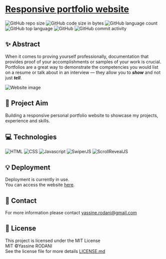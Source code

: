 # [Responsive portfolio website](https://yassine-rd.github.io/portfolio-website)

![GitHub repo size](https://img.shields.io/github/repo-size/yassine-rd/portfolio-website?color=red&label=repository%20size)
![GitHub code size in bytes](https://img.shields.io/github/languages/code-size/yassine-rd/portfolio-website?color=red)
![GitHub language count](https://img.shields.io/github/languages/count/yassine-rd/portfolio-website)
![GitHub top language](https://img.shields.io/github/languages/top/yassine-rd/portfolio-website)
![GitHub](https://img.shields.io/github/license/yassine-rd/portfolio-website?color=yellow)
![GitHub commit activity](https://img.shields.io/github/commit-activity/m/yassine-rd/portfolio-website?color=brightgreen&label=commits)

## ✨ Abstract

When it comes to proving yourself professionally, documentation that provides proof of your accomplishments or samples of your work is crucial. Portfolios are a great way to demonstrate the competencies you would list on a resume or talk about in an interview — they allow you to ***show*** and not just ***tell***.

![Website image](https://github.com/yassine-rd/portfolio-website/blob/master/assets/img/portfolio-website.png)

## 🎯 Project Aim

Building a responsive personal portfolio website to showcase my projects, experience and skills.

## 💻 Technologies

![HTML](https://img.shields.io/badge/HTML-%2312100E.svg?style=for-the-badge&logo=html5&logoColor=orange)
![CSS](https://img.shields.io/badge/CSS-%2312100E.svg?style=for-the-badge&logo=css3&logoColor=blue)
![Javascript](https://img.shields.io/badge/Javascript-%2312100E.svg?style=for-the-badge&logo=javascript&logoColor=yellow)
![SwiperJS](https://img.shields.io/badge/Swiper.JS-%2312100E.svg?style=for-the-badge&logo=Swiper&logoColor=9cf)
![ScrollRevealJS](https://img.shields.io/badge/ScrollReveal.JS-%2312100E.svg?style=for-the-badge&logo=ScrollReveal&logoColor=pink)

## 💡 Deployment

Deployment is currently in use.  
You can access the website [here](https://yassine-rd.github.io/portfolio-website).

## 💬 Contact

For more information please contact yassine.rodani@gmail.com

## 📜 License

This project is licensed under the MIT License  
MIT ©Yassine RODANI  
See the license file for more details [LICENSE.md](https://github.com/yassine-rd/portfolio-website/blob/master/LICENSE)
